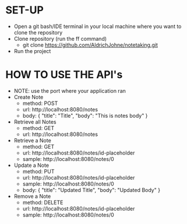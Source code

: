 # SET-UP
-   Open a git bash/IDE terminal in your local machine where you want to clone the repository
-   Clone repository (run the ff command) 
    - git clone https://github.com/AldrichJohne/notetaking.git
-   Run the project

# HOW TO USE THE API's
-   NOTE: use the port where your application ran
-   Create Note
    -   method: POST
    -   url: http://localhost:8080/notes
    -   body: 
        {
            "title": "Title",
            "body": "This is notes body"
        }
-   Retrieve all Notes
    -   method: GET
    -   url: http://localhost:8080/notes
-   Retrieve a Note
    -   method: GET
    -   url: http://localhost:8080/notes/id-placeholder
    -   sample: http://localhost:8080/notes/0
-   Update a Note
    -   method: PUT
    -   url: http://localhost:8080/notes/id-placeholder
    -   sample: http://localhost:8080/notes/0    
    -   body:
        {
        "title": "Updated Title",
        "body": "Updated Body"
        }
-   Remove a Note
    -   method: DELETE
    -   url: http://localhost:8080/notes/id-placeholder
    -   sample: http://localhost:8080/notes/0
    
